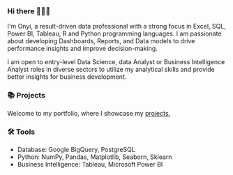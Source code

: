 ### Hi there 🙋🏻‍♀️
I'm Onyi, a result-driven data professional with a strong focus in Excel, SQL, Power BI, Tableau, R and Python programming languages. I am passionate about developing Dashboards, Reports, and Data models to drive performance insights and improve decision-making.

I am open to entry-level Data Science, data Analyst or Business Intelligence Analyst roles in diverse sectors to utilize my analytical skills and provide better insights for business development. 

### 📚 Projects
Welcome to my portfolio, where I showcase my [projects.](https://github.com/OnyxABC/Portfolio_Guide)


### 🛠️ Tools
- Database: Google BigQuery, PostgreSQL
- Python: NumPy, Pandas, Matplotlib, Seaborn, Sklearn
- Business Intelligence: Tableau, Microsoft Power BI



<!--
**OnyxABC/OnyxABC** is a ✨ _special_ ✨ repository because its `README.md` (this file) appears on your GitHub profile.

Here are some ideas to get you started:

- 🔭 I’m currently working on ...
- 🌱 I’m currently learning ...
- 👯 I’m looking to collaborate on ...
- 🤔 I’m looking for help with ...
- 💬 Ask me about ...
- 📫 How to reach me: ...
- 😄 Pronouns: ...
- ⚡ Fun fact: ...
-->
